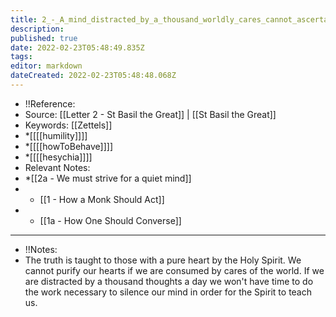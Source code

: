 ```yaml
---
title: 2_-_A_mind_distracted_by_a_thousand_worldly_cares_cannot_ascertain_the_truth
description: 
published: true
date: 2022-02-23T05:48:49.835Z
tags: 
editor: markdown
dateCreated: 2022-02-23T05:48:48.068Z
---
```


- !!Reference: 
- Source: [[Letter 2 - St Basil the Great]] | [[St Basil the Great]]
- Keywords: [[Zettels]] 
- *[[[[humility]]]] 
- *[[[[howToBehave]]]]
- *[[[[hesychia]]]]
- Relevant Notes: 
- *[[2a - We must strive for a quiet mind]]
- * [[1 - How a Monk Should Act]]
- * [[1a - How One Should Converse]]
- --
- !!Notes:
- The truth is taught to those with a pure heart by the Holy Spirit. We cannot purify our hearts if we are consumed by cares of the world. If we are distracted by a thousand thoughts a day we won't have time to do the work necessary to silence our mind in order for the Spirit to teach us.
